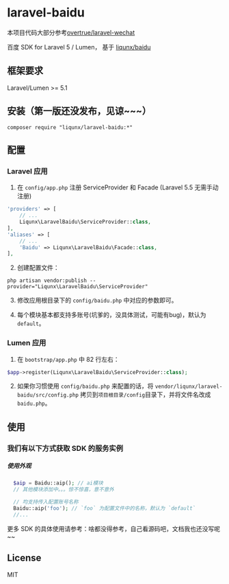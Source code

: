# laravel-baidu

本项目代码大部分参考[overtrue/laravel-wechat](https://github.com/overtrue/wechat)

百度 SDK for Laravel 5 / Lumen， 基于 [liqunx/baidu](https://github.com/liqunx/baidu)


## 框架要求

Laravel/Lumen >= 5.1

## 安装（第一版还没发布，见谅~~~）

```shell
composer require "liqunx/laravel-baidu:*"
```

## 配置

### Laravel 应用

1. 在 `config/app.php` 注册 ServiceProvider 和 Facade (Laravel 5.5 无需手动注册)

```php
'providers' => [
    // ...
    Liqunx\LaravelBaidu\ServiceProvider::class,
],
'aliases' => [
    // ...
    'Baidu' => Liqunx\LaravelBaidu\Facade::class,
],
```

2. 创建配置文件：

```shell
php artisan vendor:publish --provider="Liqunx\LaravelBaidu\ServiceProvider"
```

3. 修改应用根目录下的 `config/baidu.php` 中对应的参数即可。

4. 每个模块基本都支持多账号(坑爹的，没具体测试，可能有bug)，默认为 `default`。

### Lumen 应用

1. 在 `bootstrap/app.php` 中 82 行左右：

```php
$app->register(Liqunx\LaravelBaidu\ServiceProvider::class);
```

2. 如果你习惯使用 `config/baidu.php` 来配置的话，将 `vendor/liqunx/laravel-baidu/src/config.php` 拷贝到`项目根目录/config`目录下，并将文件名改成`baidu.php`。

## 使用

### 我们有以下方式获取 SDK 的服务实例

##### 使用外观

```php
  $aip = Baidu::aip(); // ai模块
  // 其他模块添加中。。。惊不惊喜，意不意外
  
  // 均支持传入配置账号名称
  Baidu::aip('foo'); // `foo` 为配置文件中的名称，默认为 `default`
  //...
```


更多 SDK 的具体使用请参考：啥都没得参考，自己看源码吧，文档我也还没写呢~~

## License

MIT
